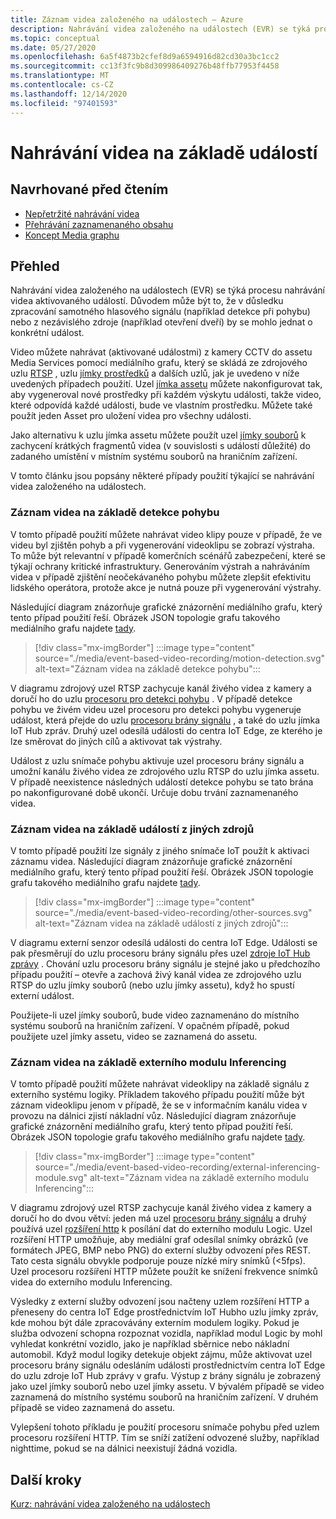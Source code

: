 ```yaml
---
title: Záznam videa založeného na událostech – Azure
description: Nahrávání videa založeného na událostech (EVR) se týká procesu nahrávání videa aktivovaného událostí. Příčinou této události může být zpracování samotného hlasového signálu (například detekce při pohybu), nebo může být z nezávislého zdroje (například otevření dveří).  V tomto článku jsou popsány některé případy použití týkající se nahrávání videa založeného na událostech.
ms.topic: conceptual
ms.date: 05/27/2020
ms.openlocfilehash: 6a5f4873b2cfef8d9a6594916d82cd30a3bc1cc2
ms.sourcegitcommit: cc13f3fc9b8d309986409276b48ffb77953f4458
ms.translationtype: MT
ms.contentlocale: cs-CZ
ms.lasthandoff: 12/14/2020
ms.locfileid: "97401593"
---
```

# <a name="event-based-video-recording"></a>Nahrávání videa na základě událostí  
 
## <a name="suggested-pre-reading"></a>Navrhované před čtením  

* [Nepřetržité nahrávání videa](continuous-video-recording-concept.md)
* [Přehrávání zaznamenaného obsahu](video-playback-concept.md)
* [Koncept Media graphu](media-graph-concept.md)

## <a name="overview"></a>Přehled 

Nahrávání videa založeného na událostech (EVR) se týká procesu nahrávání videa aktivovaného událostí. Důvodem může být to, že v důsledku zpracování samotného hlasového signálu (například detekce při pohybu) nebo z nezávislého zdroje (například otevření dveří) by se mohlo jednat o konkrétní událost. 

Video můžete nahrávat (aktivované událostmi) z kamery CCTV do assetu Media Services pomocí mediálního grafu, který se skládá ze zdrojového uzlu [RTSP](media-graph-concept.md#rtsp-source) , uzlu [jímky prostředků](media-graph-concept.md#asset-sink) a dalších uzlů, jak je uvedeno v níže uvedených případech použití. Uzel [jímka assetu](media-graph-concept.md#asset-sink) můžete nakonfigurovat tak, aby vygeneroval nové prostředky při každém výskytu události, takže video, které odpovídá každé události, bude ve vlastním prostředku. Můžete také použít jeden Asset pro uložení videa pro všechny události. 

Jako alternativu k uzlu jímka assetu můžete použít uzel [jímky souborů](media-graph-concept.md#file-sink) k zachycení krátkých fragmentů videa (v souvislosti s událostí důležité) do zadaného umístění v místním systému souborů na hraničním zařízení. 

V tomto článku jsou popsány některé případy použití týkající se nahrávání videa založeného na událostech.

### <a name="video-recording-based-on-motion-detection"></a>Záznam videa na základě detekce pohybu  

V tomto případě použití můžete nahrávat video klipy pouze v případě, že ve videu byl zjištěn pohyb a při vygenerování videoklipu se zobrazí výstraha. To může být relevantní v případě komerčních scénářů zabezpečení, které se týkají ochrany kritické infrastruktury. Generováním výstrah a nahráváním videa v případě zjištění neočekávaného pohybu můžete zlepšit efektivitu lidského operátora, protože akce je nutná pouze při vygenerování výstrahy.

Následující diagram znázorňuje grafické znázornění mediálního grafu, který tento případ použití řeší. Obrázek JSON topologie grafu takového mediálního grafu najdete [tady](https://github.com/Azure/live-video-analytics/blob/master/MediaGraph/topologies/evr-motion-assets/topology.json).

> [!div class="mx-imgBorder"]
> :::image type="content" source="./media/event-based-video-recording/motion-detection.svg" alt-text="Záznam videa na základě detekce pohybu":::

V diagramu zdrojový uzel RTSP zachycuje kanál živého videa z kamery a doručí ho do uzlu [procesoru pro detekci pohybu](media-graph-concept.md#motion-detection-processor) . V případě detekce pohybu ve živém videu uzel procesoru pro detekci pohybu vygeneruje událost, která přejde do uzlu [procesoru brány signálu](media-graph-concept.md#signal-gate-processor) , a také do uzlu jímka IoT Hub zpráv. Druhý uzel odesílá události do centra IoT Edge, ze kterého je lze směrovat do jiných cílů a aktivovat tak výstrahy. 

Událost z uzlu snímače pohybu aktivuje uzel procesoru brány signálu a umožní kanálu živého videa ze zdrojového uzlu RTSP do uzlu jímka assetu. V případě neexistence následných událostí detekce pohybu se tato brána po nakonfigurované době ukončí. Určuje dobu trvání zaznamenaného videa.

### <a name="video-recording-based-on-events-from-other-sources"></a>Záznam videa na základě událostí z jiných zdrojů  

V tomto případě použití lze signály z jiného snímače IoT použít k aktivaci záznamu videa. Následující diagram znázorňuje grafické znázornění mediálního grafu, který tento případ použití řeší. Obrázek JSON topologie grafu takového mediálního grafu najdete [tady](https://github.com/Azure/live-video-analytics/blob/master/MediaGraph/topologies/evr-hubMessage-files/topology.json).

> [!div class="mx-imgBorder"]
> :::image type="content" source="./media/event-based-video-recording/other-sources.svg" alt-text="Záznam videa na základě událostí z jiných zdrojů":::

V diagramu externí senzor odesílá události do centra IoT Edge. Události se pak přesměrují do uzlu procesoru brány signálu přes uzel [zdroje IoT Hub zprávy](media-graph-concept.md#iot-hub-message-source) . Chování uzlu procesoru brány signálu je stejné jako u předchozího případu použití – otevře a zachová živý kanál videa ze zdrojového uzlu RTSP do uzlu jímky souborů (nebo uzlu jímky assetu), když ho spustí externí událost. 

Použijete-li uzel jímky souborů, bude video zaznamenáno do místního systému souborů na hraničním zařízení. V opačném případě, pokud použijete uzel jímky assetu, video se zaznamená do assetu.

### <a name="video-recording-based-on-an-external-inferencing-module"></a>Záznam videa na základě externího modulu Inferencing 

V tomto případě použití můžete nahrávat videoklipy na základě signálu z externího systému logiky. Příkladem takového případu použití může být záznam videoklipu jenom v případě, že se v informačním kanálu videa v provozu na dálnici zjistí nákladní vůz. Následující diagram znázorňuje grafické znázornění mediálního grafu, který tento případ použití řeší. Obrázek JSON topologie grafu takového mediálního grafu najdete [tady](https://github.com/Azure/live-video-analytics/blob/master/MediaGraph/topologies/evr-hubMessage-assets/topology.json).

> [!div class="mx-imgBorder"]
> :::image type="content" source="./media/event-based-video-recording/external-inferencing-module.svg" alt-text="Záznam videa na základě externího modulu Inferencing":::

V diagramu zdrojový uzel RTSP zachycuje kanál živého videa z kamery a doručí ho do dvou větví: jeden má uzel [procesoru brány signálu](media-graph-concept.md#signal-gate-processor) a druhý používá uzel [rozšíření http](media-graph-concept.md) k posílání dat do externího modulu Logic. Uzel rozšíření HTTP umožňuje, aby mediální graf odesílal snímky obrázků (ve formátech JPEG, BMP nebo PNG) do externí služby odvození přes REST. Tato cesta signálu obvykle podporuje pouze nízké míry snímků (<5fps). Uzel procesoru rozšíření HTTP můžete použít ke snížení frekvence snímků videa do externího modulu Inferencing.

Výsledky z externí služby odvození jsou načteny uzlem rozšíření HTTP a přeneseny do centra IoT Edge prostřednictvím IoT Hubho uzlu jímky zpráv, kde mohou být dále zpracovávány externím modulem logiky. Pokud je služba odvození schopna rozpoznat vozidla, například modul Logic by mohl vyhledat konkrétní vozidlo, jako je například sběrnice nebo nákladní automobil. Když modul logiky detekuje objekt zájmu, může aktivovat uzel procesoru brány signálu odesláním události prostřednictvím centra IoT Edge do uzlu zdroje IoT Hub zprávy v grafu. Výstup z brány signálu je zobrazený jako uzel jímky souborů nebo uzel jímky assetu. V bývalém případě se video zaznamená do místního systému souborů na hraničním zařízení. V druhém případě se video zaznamená do assetu.

Vylepšení tohoto příkladu je použití procesoru snímače pohybu před uzlem procesoru rozšíření HTTP. Tím se sníží zatížení odvozené služby, například nighttime, pokud se na dálnici neexistují žádná vozidla. 

## <a name="next-steps"></a>Další kroky

[Kurz: nahrávání videa založeného na událostech](event-based-video-recording-tutorial.md)
